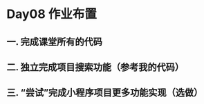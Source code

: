 # Day08 作业布置

## 一. 完成课堂所有的代码







## 二. 独立完成项目搜索功能（参考我的代码）







## 三. “尝试”完成小程序项目更多功能实现（选做）



























































































